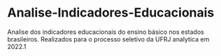# Analise-Indicadores-Educacionais
Analise dos indicadores educacionais do ensino básico nos estados brasileiros.
Realizados para o processo seletivo da UFRJ analytica em 2022.1
